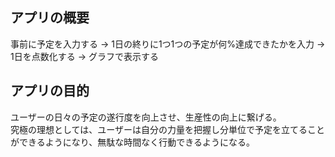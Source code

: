 ## アプリの概要
事前に予定を入力する → 1日の終りに1つ1つの予定が何%達成できたかを入力 → 1日を点数化する → グラフで表示する  
  
## アプリの目的
ユーザーの日々の予定の遂行度を向上させ、生産性の向上に繋げる。  
究極の理想としては、ユーザーは自分の力量を把握し分単位で予定を立てることができるようになり、無駄な時間なく行動できるようになる。  
